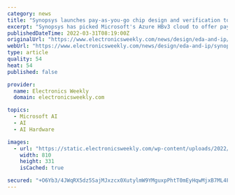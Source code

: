 ```yaml
---
category: news
title: "Synopsys launches pay-as-you-go chip design and verification tools on Azure"
excerpt: "Synopsys has picked Microsoft's Azure HBv3 cloud to offer pay-as-you-go on-line IC design and verification electronic design automation (EDA) tools, to be"
publishedDateTime: 2022-03-31T08:19:00Z
originalUrl: "https://www.electronicsweekly.com/news/design/eda-and-ip/synopsys-launches-pay-go-chip-design-verification-tools-azure-2022-03/"
webUrl: "https://www.electronicsweekly.com/news/design/eda-and-ip/synopsys-launches-pay-go-chip-design-verification-tools-azure-2022-03/"
type: article
quality: 54
heat: 54
published: false

provider:
  name: Electronics Weekly
  domain: electronicsweekly.com

topics:
  - Microsoft AI
  - AI
  - AI Hardware

images:
  - url: "https://static.electronicsweekly.com/wp-content/uploads/2022/03/31092650/Synopsys-cloud2.jpg"
    width: 810
    height: 331
    isCached: true

secured: "+O6Yb3/4JWqRX5dz5SajMJxzcx0XutylmW9YMguxpPhtT0mEyHqwMjxB7ML4FKTe3g2zlrFuwz6pKgwomzEc08hRJmxCs+TFiHAyZZ8d3RJO1Et5w9tVT9CQoZTdDvdxX3FpIR9FnraAK7v8ICV9nGPNh4J5DsaXKi6efQ4rgyVlc1LeMjBqlM8RbZhXRV/nR9BJTbjxDfbGD9ZaESWKUXhWikTUnhfXPsu9tgutUpIDavja6HrimQzvuWTJ+ENYQxs/D4ZA1PeV8ESK/7q7pDRlHKgsVRxED81xpgGKvo2ZQP3WrLjphJhCfkXg0ps81oLT0Q9PlffoxDOTm2bqD29p1LhyTmHE6iq4uts6NPc=;uw1patK1A53H5pHFbxhSnA=="
---
```


